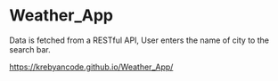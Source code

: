 # Weather_App

Data is fetched from a RESTful API,
User enters the name of city to the search bar.

https://krebyancode.github.io/Weather_App/
